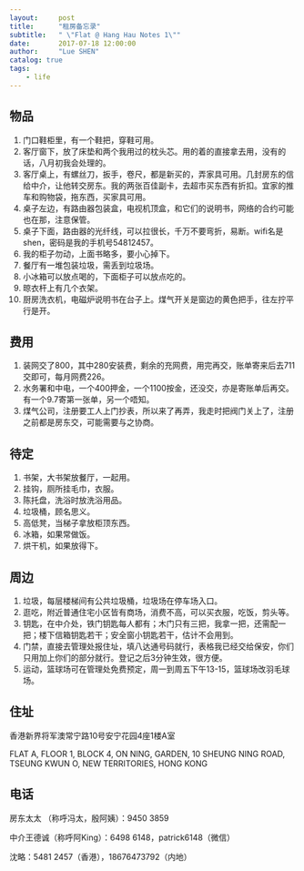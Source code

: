 ```yaml
---
layout:     post
title:      "租房备忘录"
subtitle:   " \"Flat @ Hang Hau Notes 1\""
date:       2017-07-18 12:00:00
author:     "Lue SHEN"
catalog: true
tags:
    - life
---
```


## 物品
1. 门口鞋柜里，有一个鞋把，穿鞋可用。
2. 客厅窗下，放了床垫和两个我用过的枕头芯。用的着的直接拿去用，没有的话，八月初我会处理的。
3. 客厅桌上，有螺丝刀，扳手，卷尺，都是新买的，弄家具可用。几封房东的信给中介，让他转交房东。我的两张百佳副卡，去超市买东西有折扣。宜家的推车和购物袋，拖东西，买家具可用。
4. 桌子左边，有路由器包装盒，电视机顶盒，和它们的说明书，网络的合约可能也在那，注意保管。
5. 桌子下面，路由器的光纤线，可以拉很长，千万不要弯折，易断。wifi名是shen，密码是我的手机号54812457。
6. 我的柜子勿动，上面书略多，要小心掉下。
7. 餐厅有一堆包装垃圾，需丢到垃圾场。
8. 小冰箱可以放点喝的，下面柜子可以放点吃的。
9. 晾衣杆上有几个衣架。
10. 厨房洗衣机，电磁炉说明书在台子上。煤气开关是窗边的黄色把手，往左拧平行是开。

## 费用
1. 装网交了800，其中280安装费，剩余的充网费，用完再交，账单寄来后去711交即可，每月网费226。
2. 水务署和中电，一个400押金，一个1100按金，还没交，亦是寄账单后再交。有一个9.7寄第一张单，另一个唔知。
3. 煤气公司，注册要工人上门抄表，所以来了再弄，我走时把阀门关上了，注册之前都是房东交，可能需要与之协商。

## 待定
1. 书架，大书架放餐厅，一起用。
2. 挂钩，厕所挂毛巾，衣服。
3. 陈托盘，洗浴时放洗浴用品。
4. 垃圾桶，顾名思义。
5. 高低凳，当梯子拿放柜顶东西。
6. 冰箱，如果常做饭。
7. 烘干机，如果放得下。

## 周边
1. 垃圾，每层楼梯间有公共垃圾桶，垃圾场在停车场入口。
2. 逛吃，附近普通住宅小区皆有商场，消费不高，可以买衣服，吃饭，剪头等。
3. 钥匙，在中介处，铁门钥匙每人都有；木门只有三把，我拿一把，还需配一把；楼下信箱钥匙若干；安全窗小钥匙若干，估计不会用到。
4. 门禁，直接去管理处报住址，填八达通号码就行，表格我已经交给保安，你们只用加上你们的部分就行。登记之后3分钟生效，很方便。
5. 运动，篮球场可在管理处免费预定，周一到周五下午13-15，篮球场改羽毛球场。

## 住址
香港新界将军澳常宁路10号安宁花园4座1楼A室

FLAT A, FLOOR 1, BLOCK 4, ON NING, GARDEN, 10 SHEUNG NING ROAD, TSEUNG KWUN O, NEW TERRITORIES, HONG KONG

## 电话
房东太太 （称呼冯太，殷阿姨）：9450 3859

中介王德诚（称呼阿King）：6498 6148，patrick6148（微信）

沈略：5481 2457（香港），18676473792（内地）
